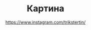 ---
title: Картина
description: Картина, 30x24
author: https://www.instagram.com/trikstertin/
cost: 5000₸
---